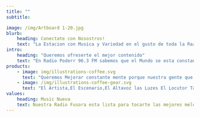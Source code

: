 ```yaml
---
title: ""
subtitle:

image: /img/Artboard 1-20.jpg
blurb:
    heading: Conectate con Nosostros!
    text: "La Estacion con Musica y Variedad en el gusto de toda la Raza!. Del pueblo y para el pueblo!. Conectate y comunicate con nosotros tu eres el que mandas en radio Poderr 96.3 FM contigo tenemo ssentimos Mas Poderr!"
intro:
    heading: "Queremos ofreserte el mejor contenido"
    text: "En Radio Poderr 96.3 FM sabemos que el Mundo se esta constantemente cambiando y por eso nos comprometemos en tenerte altanto de la mas nuevo y actual en el mundo!."
products:
    - image: img/illustrations-coffee.svg
      text: "Queremos Mejorar constante mente porque nuestra gente que son ustedes se merecen lo mejor y nada mas que lo mejor.En radio Poderr creemos que la ideas de nuestro publico nos ayudan a creeser porque en la union es la fuerza"
    - image: /img/illustrations-coffee-gear.svg
      text: "El Artista,El Escenario,El Altavoz las Luzes El Locutor Talves Impresionan pero eso solo es para la pieza mas importante ,Ustedes! Y lo Atesiguan los artistas que sigues,Todo Es Por Ti!"
values:
    heading: Music Nueva
    text: Nuestra Radio Fusora esta lista para tocarte las mejores melodias!Pura Buena Rola En La Radio que tiene todo el poderr de entretenerte!En tu Auto ,En La Troka En el Jale.Escucha tus rolas favoritas atraves de sonido de alta definicion HD 100% digital.
---
```


